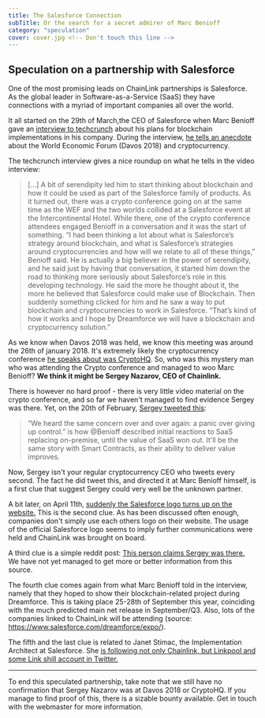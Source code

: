 ```yaml
---
title: The Salesforce Connection
subTitle: Or the search for a secret admirer of Marc Benioff
category: "speculation"
cover: cover.jpg <!-- Don't touch this line -->
---
```


## Speculation on a partnership with Salesforce

One of the most promising leads on ChainLink partnerships is Salesforce. As the global leader in Software-as-a-Service (SaaS) they have connections with a myriad of important companies all over the world.

It all started on the 29th of March,the CEO of Salesforce when Marc Benioff gave an [interview to techcrunch](https://techcrunch.com/2018/04/08/salesforce-is-working-on-a-blockchain-product/) about his plans for blockchain implementations in his company. During the interview, [he tells an anecdote](https://youtu.be/2nC0TX_GCIM?t=1965) about the World Economic Forum (Davos 2018) and cryptocurrency.  

The techcrunch interview gives a nice roundup on what he tells in the video interview:
> [...] A bit of serendipity led him to start thinking about blockchain and how it could be used as part of the Salesforce  family of products. As it turned out, there was a crypto conference going on at the same time as the WEF and the two worlds collided at a Salesforce event at the Intercontinental Hotel. While there, one of the crypto conference attendees engaged Benioff in a conversation and it was the start of something.
“I had been thinking a lot about what is Salesforce’s strategy around blockchain, and what is Salesforce’s strategies around cryptocurrencies and how will we relate to all of these things,” Benioff said. He is actually a big believer in the power of serendipity, and he said just by having that conversation, it started him down the road to thinking more seriously about Salesforce’s role in this developing technology.
He said the more he thought about it, the more he believed that Salesforce could make use of Blockchain. Then suddenly something clicked for him and he saw a way to put blockchain and cryptocurrencies to work in Salesforce. “That’s kind of how it works and I hope by Dreamforce we will have a blockchain and cryptocurrency solution.”

As we know when Davos 2018 was held, we know this meeting was around the 26th of january 2018. It's extremely likely the cryptocurrency conference [he speaks about was CryptoHQ](https://www.youtube.com/watch?v=thdR046ES04). So, who was this mystery man who was attending the Crypto conference and managed to woo Marc Benioff? **We think it might be Sergey Nazarov, CEO of Chainlink.** 

There is however no hard proof - there is very little video material on the crypto conference, and so far we haven't managed to find evidence Sergey was there. Yet, on the 20th of February, [Sergey tweeted this](https://twitter.com/SergeyNazarov/status/965781130539511809):
>“We heard the same concern over and over again: a panic over giving up control.” is how @Benioff described initial reactions to SaaS replacing on-premise, until the value of SaaS won out. It'll be the same story with Smart Contracts, as their ability to deliver value improves. 

Now, Sergey isn't your regular cryptocurrency CEO who tweets every second. The fact he did tweet this, and directed it at Marc Benioff himself, is a first clue that suggest Sergey could very well be the unknown partner.

A bit later, on April 11th, [suddenly the Salesforce logo turns up on the website.](https://www.reddit.com/r/LINKTrader/comments/8bg7up/4_new_logos_in_revamped_website_appeared_today/)
This is the second clue. As has been discussed often enough, companies don't simply use each others logo on their website. The usage of the official Salesforce logo seems to imply further communications were held and ChainLink was brought on board. 

A third clue is a simple reddit post: [This person claims Sergey was there.](https://www.reddit.com/r/ethtrader/comments/8aszk6/salesforce_is_working_on_a_blockchain_product/dx1mcoo/?context=3)
We have not yet managed to get more or better information from this source.

The fourth clue comes again from what Marc Benioff told in the interview, namely that they hoped to show their blockchain-related project during Dreamforce. This is taking place 25-28th of September this year, coinciding with the much predicted main net release in September/Q3. Also, lots of the companies linked to ChainLink will be attending (source: https://www.salesforce.com/dreamforce/expo/).

The fifth and the last clue is related to Janet Stimac, the Implementation Architect at Salesforce. She [is following not only Chainlink, but Linkpool and some Link shill account in Twitter.](https://twitter.com/JanetStimac/following)

-------------------------------------

To end this speculated partnership, take note that we still have no confirmation that Sergey Nazarov was at Davos 2018 or CryptoHQ. If you manage to find proof of this, there is a sizable bounty available. Get in touch with the webmaster for more information.

